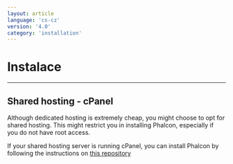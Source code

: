 ```yaml
---
layout: article
language: 'cs-cz'
version: '4.0'
category: 'installation'
---
```

# Instalace

* * *

## Shared hosting - cPanel

Although dedicated hosting is extremely cheap, you might choose to opt for shared hosting. This might restrict you in installing Phalcon, especially if you do not have root access.

If your shared hosting server is running cPanel, you can install Phalcon by following the instructions on [this repository](https://github.com/thecpaneladmin/EA-PhalconPHP)